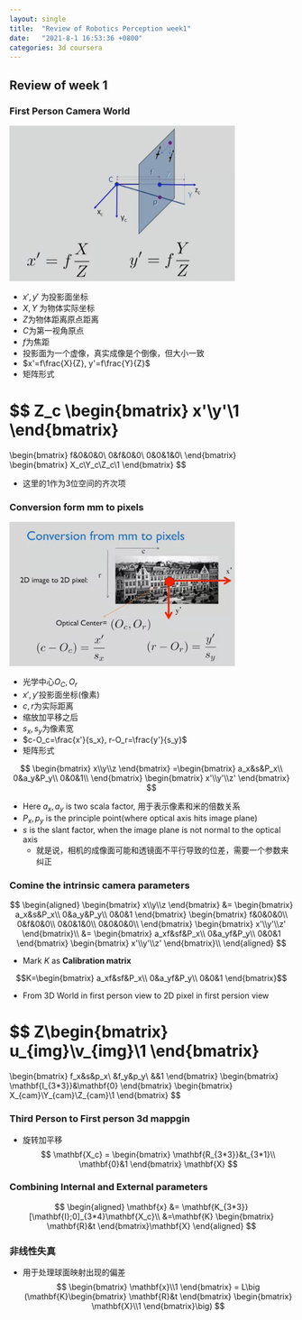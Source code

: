 ```yaml
---
layout: single
title:  "Review of Robotics Perception week1"
date:   "2021-8-1 16:53:36 +0800"
categories: 3d coursera
---
```


## Review of week 1

### First Person Camera World

<img src="https://raw.githubusercontent.com/FavorMylikes/hackmd-note/img/img20210801194917.png" alt="20210801194917" width="400">

- $x', y'$ 为投影面坐标
- $X,Y$ 为物体实际坐标
- $Z$为物体距离原点距离
- $C$为第一视角原点
- $f$为焦距
- 投影面为一个虚像，真实成像是个倒像，但大小一致
- $x'=f\frac{X}{Z}, y'=f\frac{Y}{Z}$
- 矩阵形式

$$
Z_c
\begin{bmatrix}
    x'\\y'\\1
\end{bmatrix}
=
\begin{bmatrix}
    f&0&0&0\\
    0&f&0&0\\
    0&0&1&0\\
\end{bmatrix}
\begin{bmatrix}
    X_c\\Y_c\\Z_c\\1
\end{bmatrix}
$$

- 这里的1作为3位空间的齐次项

### Conversion form mm to pixels

<img src="https://raw.githubusercontent.com/FavorMylikes/hackmd-note/img/img20210801201358.png" alt="20210801201358" width="400">

- 光学中心$O_C,O_r$
- $x',y'$投影面坐标(像素)
- $c,r$为实际距离
- 缩放加平移之后
- $s_x, s_y$为像素宽
- $c-O_c=\frac{x'}{s_x}, r-O_r=\frac{y'}{s_y}$
- 矩阵形式

$$
\begin{bmatrix}
    x\\y\\z
\end{bmatrix}
=\begin{bmatrix}
    a_x&s&P_x\\
    0&a_y&P_y\\
    0&0&1\\
\end{bmatrix}
\begin{bmatrix}
    x'\\y'\\z'
\end{bmatrix}
$$

- Here $a_x, a_y$ is two scala factor, 用于表示像素和米的倍数关系
- $P_x, p_y$ is the principle point(where optical axis hits image plane)
- $s$ is the slant factor, when the image plane is not normal to the optical axis
  - 就是说，相机的成像面可能和透镜面不平行导致的位差，需要一个参数来纠正

### Comine the intrinsic camera parameters

$$
\begin{aligned}
    \begin{bmatrix}
        x\\y\\z
    \end{bmatrix}
    &=
    \begin{bmatrix}
        a_x&s&P_x\\
        0&a_y&P_y\\
        0&0&1
    \end{bmatrix}
    \begin{bmatrix}
        f&0&0&0\\
        0&f&0&0\\
        0&0&1&0\\
        0&0&0&0\\
    \end{bmatrix}
    \begin{bmatrix}
        x'\\y'\\z'
    \end{bmatrix}\\
    &=
    \begin{bmatrix}
        a_xf&sf&P_x\\
        0&a_yf&P_y\\
        0&0&1
    \end{bmatrix}
    \begin{bmatrix}
        x'\\y'\\z'
    \end{bmatrix}\\
\end{aligned}
$$

- Mark $K$ as **Calibration matrix**

$$K=\begin{bmatrix}
        a_xf&sf&P_x\\
        0&a_yf&P_y\\
        0&0&1
\end{bmatrix}$$

- From 3D World in first person view to 2D pixel in first persion view

$$
Z\begin{bmatrix}
    u_{img}\\v_{img}\\1
\end{bmatrix}
=
\begin{bmatrix}
    f_x&s&p_x\\
    &f_y&p_y\\
    &&1
\end{bmatrix}
\begin{bmatrix}
    \mathbf{I_{3*3}}&\mathbf{0}
\end{bmatrix}
\begin{bmatrix}
    X_{cam}\\Y_{cam}\\Z_{cam}\\1
\end{bmatrix}
$$

### Third Person to First person 3d mappgin

- 旋转加平移
$$
\mathbf{X_c} = \begin{bmatrix}
    \mathbf{R_{3*3}}&t_{3*1}\\
    \mathbf{0}&1
\end{bmatrix}
\mathbf{X}
$$

### Combining Internal and External parameters

$$
\begin{aligned}
    \mathbf{x} &= \mathbf{K_{3*3}}[\mathbf{I};0]_{3*4}\mathbf{X_c}\\
    &=\mathbf{K}
    \begin{bmatrix}
        \mathbf{R}&t
    \end{bmatrix}\mathbf{X}
\end{aligned}
$$

### 非线性失真

- 用于处理球面映射出现的偏差
$$
\begin{bmatrix}
    \mathbf{x}\\1
\end{bmatrix}
=
L\big (\mathbf{K}\begin{bmatrix}
    \mathbf{R}&t
\end{bmatrix} \begin{bmatrix}
    \mathbf{X}\\1
\end{bmatrix}\big)
$$
